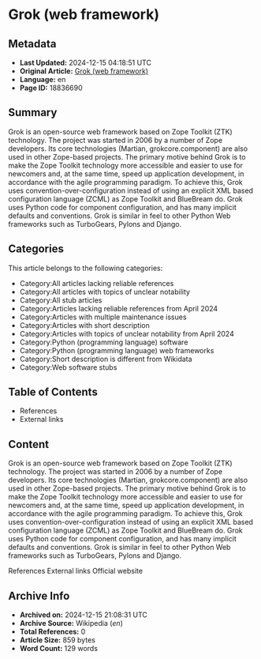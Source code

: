 # Grok (web framework)

## Metadata
- **Last Updated:** 2024-12-15 04:18:51 UTC
- **Original Article:** [Grok (web framework)](https://en.wikipedia.org/wiki/Grok_(web_framework))
- **Language:** en
- **Page ID:** 18836690

## Summary
Grok is an open-source web framework based on Zope Toolkit (ZTK) technology. The project was started in 2006 by a number of Zope developers. Its core technologies (Martian, grokcore.component) are also used in other Zope-based projects.
The primary motive behind Grok is to make the Zope Toolkit technology more accessible and easier to use for newcomers and, at the same time, speed up application development, in accordance with the agile programming paradigm.
To achieve this, Grok uses convention-over-configuration instead of using an explicit XML based configuration language (ZCML) as Zope Toolkit and BlueBream do. Grok uses Python code for component configuration, and has many implicit defaults and conventions. Grok is similar in feel to other Python Web frameworks such as TurboGears, Pylons and Django.

## Categories
This article belongs to the following categories:

- Category:All articles lacking reliable references
- Category:All articles with topics of unclear notability
- Category:All stub articles
- Category:Articles lacking reliable references from April 2024
- Category:Articles with multiple maintenance issues
- Category:Articles with short description
- Category:Articles with topics of unclear notability from April 2024
- Category:Python (programming language) software
- Category:Python (programming language) web frameworks
- Category:Short description is different from Wikidata
- Category:Web software stubs

## Table of Contents

- References
- External links

## Content

Grok is an open-source web framework based on Zope Toolkit (ZTK) technology. The project was started in 2006 by a number of Zope developers. Its core technologies (Martian, grokcore.component) are also used in other Zope-based projects.
The primary motive behind Grok is to make the Zope Toolkit technology more accessible and easier to use for newcomers and, at the same time, speed up application development, in accordance with the agile programming paradigm.
To achieve this, Grok uses convention-over-configuration instead of using an explicit XML based configuration language (ZCML) as Zope Toolkit and BlueBream do. Grok uses Python code for component configuration, and has many implicit defaults and conventions. Grok is similar in feel to other Python Web frameworks such as TurboGears, Pylons and Django.

References
External links
Official website

## Archive Info
- **Archived on:** 2024-12-15 21:08:31 UTC
- **Archive Source:** Wikipedia (_en_)
- **Total References:** 0
- **Article Size:** 859 bytes
- **Word Count:** 129 words
